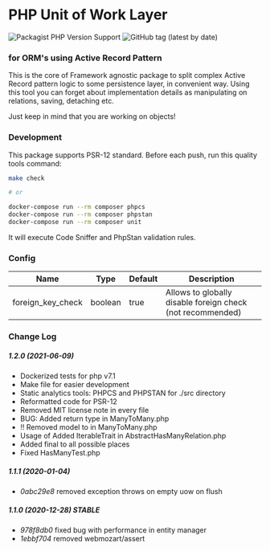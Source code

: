 # PHP Unit of Work Layer
![Packagist PHP Version Support](https://img.shields.io/packagist/php-v/stwarog/uow?style=for-the-badge)
![GitHub tag (latest by date)](https://img.shields.io/github/v/tag/stwarog/uow?color=%237bfc03&style=for-the-badge&label=version)
### for ORM's using Active Record Pattern

This is the core of Framework agnostic package to split complex Active Record pattern logic to some
persistence layer, in convenient way. Using this tool you can forget about implementation details
as manipulating on relations, saving, detaching etc.

Just keep in mind that you are working on objects!

### Development
This package supports PSR-12 standard. Before each push, run this quality tools command:
```bash 
make check

# or

docker-compose run --rm composer phpcs
docker-compose run --rm composer phpstan
docker-compose run --rm composer unit
```
It will execute Code Sniffer and PhpStan validation rules.

### Config

Name | Type | Default | Description
--- | --- | --- | --- 
foreign_key_check | boolean | true | Allows to globally disable foreign check (not recommended) 

### Change Log

##### 1.2.0 (2021-06-09)
* Dockerized tests for php v7.1
* Make file for easier development
* Static analytics tools: PHPCS and PHPSTAN for ./src directory
* Reformatted code for PSR-12
* Removed MIT license note in every file
* BUG: Added return type in ManyToMany.php
* !! Removed model to in ManyToMany.php
* Usage of Added IterableTrait in AbstractHasManyRelation.php
* Added final to all possible places
* Fixed HasManyTest.php

##### 1.1.1 (2020-01-04)
* *0abc29e8* removed exception throws on empty uow on flush

##### 1.1.0 (2020-12-28) STABLE
* *978f8db0* fixed bug with performance in entity manager
* *1ebbf704* removed webmozart/assert
